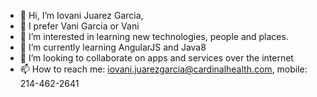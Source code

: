 - 👋 Hi, I’m Iovani Juarez Garcia,
- 🔆 I prefer Vani Garcia or Vani
- 👀 I’m interested in learning new technologies, people and places.
- 🌱 I’m currently learning AngularJS and Java8
- 💞️ I’m looking to collaborate on apps and services over the internet
- 📫 How to reach me: iovani.juarezgarcia@cardinalhealth.com, mobile: 214-462-2641

<!---
cah-iovani-garcia/cah-iovani-garcia is a ✨ special ✨ repository because its `README.md` (this file) appears on your GitHub profile.
You can click the Preview link to take a look at your changes.
--->
